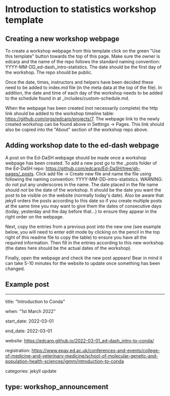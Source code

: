 # Introduction to statistics workshop template

## Creating a new workshop webpage

To create a workshop webpage from this template click on the green "Use this template" button towards the top of this page. Make sure the owner is edcarp and the name of the repo follows the standard naming convention: YYYY-MM-DD_ed-dash_intro-statistics. The date should be the first day of the workshop. The repo should be public.

Once the date, times, instructors and helpers have been decided these need to be added to index.md file (in the meta data at the top of the file). 
In addition, the date and time of each day of the workshop needs to be added to the schedule found in at _includes/custom-schedule.md.

When the webpage has been created (not necessarily complete) the http link should be added to the workshop timeline table:   https://github.com/orgs/edcarp/projects/7. The webpage link to the newly created workshop can be found above in Settings -> Pages. This link should also be copied into the "About" section of the workshop repo above.

## Adding workshop date to the ed-dash webpage

A post on the Ed-DaSH webpage should be made once a workshop webpage has been created. To add a new post go to the _posts folder of the Ed-DaSH repo: https://github.com/edcarp/Ed-DaSH/tree/gh-pages/_posts. Click add file -> Create new file and name the file using following the naming convention: YYYY-MM-DD-intro-statistics. WARNING: do not put any underscores in the name. The date placed in the file name should *not* be the date of the workshop. It should be the date you want the post to be visible on the website (normally today's date). Also be aware that jekyll orders the posts according to this date so if you create multiple posts at the same time you may want to give them the dates of consecutive days (today, yesterday and the day before that...) to ensure they appear in the right order on the webpage.

Next, copy the entries from a previous post into the new one (see example below, you will need to enter edit mode by clicking on the pencil in the top right of this readme file to copy the table) to ensure you have all the required information. Then fill in the entries according to this new workshop (the dates here should be the actual dates of the workshop).

Finally, open the webpage and check the new post appears! Bear in mind it can take 5-10 minutes for the website to update once something has been changed.

## Example post

---
title: "Introduction to Conda" 

when: "1st March 2022"

start_date: 2022-03-01

end_date: 2022-03-01

website: https://edcarp.github.io/2022-03-01_ed-dash_intro-to-conda/

registration: https://www.epay.ed.ac.uk/conferences-and-events/college-of-medicine-and-veterinary-medicine/school-of-molecular-genetic-and-population-health-sciences/igmm/introduction-to-conda

categories: jekyll update

type: workshop_announcement
---
